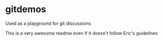 # gitdemos
Used as a playground for git discussions

This is a very awesome readme even if it doesn't follow Eric's guidelines
